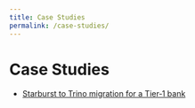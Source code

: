 ```yaml
---
title: Case Studies
permalink: /case-studies/
---
```

# Case Studies

- [Starburst to Trino migration for a Tier‑1 bank](/case-studies/starburst-migration-bank/)
